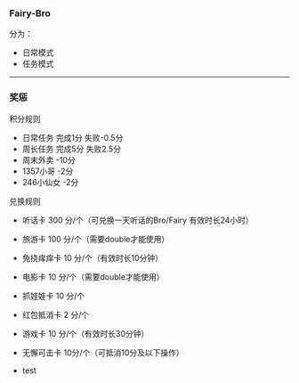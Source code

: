 ### Fairy-Bro
分为：
* 日常模式
* 任务模式
 
***
 
### 奖惩
积分规则
* 日常任务 完成1分 失败-0.5分
* 周长任务 完成5分 失败2.5分
* 周末外卖 -10分 
* 1357小哥 -2分 
* 246小仙女 -2分 

兑换规则
* 听话卡 300 分/个（可兑换一天听话的Bro/Fairy 有效时长24小时）

* 旅游卡 100 分/个（需要double才能使用）
* 免挠痒痒卡 10 分/个（有效时长10分钟）
* 电影卡 10 分/个（需要double才能使用）
* 抓娃娃卡 10 分/个
* 红包抵消卡 2 分/个
* 游戏卡 10 分/个（有效时长30分钟）
* 无懈可击卡 10分/个（可抵消10分及以下操作）
* test

